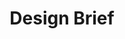 ---
layout: card
title: Design Brief
permalink: /playbook/develop/design-brief
position: 1
what: Lorem ipsum dolor sit amet, consectetur adipiscing elit, sed do eiusmod tempor incididunt ut labore et dolore magna aliqua. Sed euismod nisi porta lorem mollis aliquam ut porttitor leo.
why: Nulla aliquet porttitor lacus luctus accumsan tortor. Commodo odio aenean sed adipiscing. Iaculis urna id volutpat lacus laoreet non curabitur gravida.
parent: develop
---
